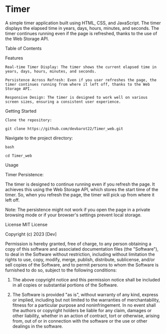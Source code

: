 # Timer
A simple timer application built using HTML, CSS, and JavaScript. The timer displays the elapsed time in years, days, hours, minutes, and seconds. The timer continues running even if the page is refreshed, thanks to the use of the Web Storage API.


Table of Contents


Features

    Real-time Timer Display: The timer shows the current elapsed time in years, days, hours, minutes, and seconds.

    Persistence Across Refresh: Even if you user refreshes the page, the timer continues running from where it left off, thanks to the Web Storage API.

    Responsive Design: The timer is designed to work well on various screen sizes, ensuring a consistent user experience.

Getting Started

    Clone the repository:

    git clone https://github.com/devbarot22/Timer_web.git

Navigate to the project directory:

    bash

    cd Timer_web

Usage

Timer Persistence:

The timer is designed to continue running even if you refresh the page. It achieves this using the Web Storage API, which stores the start time of the timer. So, when you refresh the page, the timer will pick up from where it left off.

Note: The persistence might not work if you open the page in a private browsing mode or if your browser's settings prevent local storage.


License
MIT License

Copyright (c) 2023 [Dev]

Permission is hereby granted, free of charge, to any person obtaining a copy
of this software and associated documentation files (the "Software"), to deal
in the Software without restriction, including without limitation the rights
to use, copy, modify, merge, publish, distribute, sublicense, and/or sell
copies of the Software, and to permit persons to whom the Software is
furnished to do so, subject to the following conditions:

1. The above copyright notice and this permission notice shall be included in all
   copies or substantial portions of the Software.

2. The Software is provided "as is", without warranty of any kind, express or
   implied, including but not limited to the warranties of merchantability,
   fitness for a particular purpose and noninfringement. In no event shall the
   authors or copyright holders be liable for any claim, damages or other
   liability, whether in an action of contract, tort or otherwise, arising from,
   out of or in connection with the software or the use or other dealings in the
   software.


